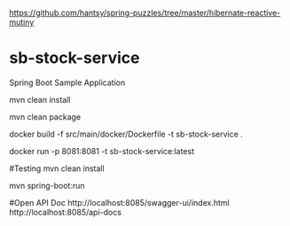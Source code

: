 
https://github.com/hantsy/spring-puzzles/tree/master/hibernate-reactive-mutiny

# sb-stock-service
Spring Boot Sample Application

mvn clean install

mvn clean package


docker build -f src/main/docker/Dockerfile -t sb-stock-service .


docker run -p 8081:8081 -t  sb-stock-service:latest

#Testing
mvn clean install

mvn spring-boot:run

#Open API Doc
http://localhost:8085/swagger-ui/index.html
http://localhost:8085/api-docs
